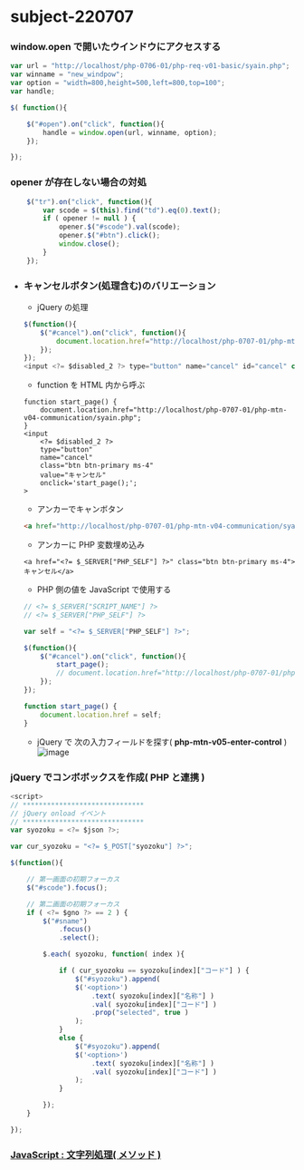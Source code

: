 # subject-220707

### window.open で開いたウインドウにアクセスする
```javascript
var url = "http://localhost/php-0706-01/php-req-v01-basic/syain.php";
var winname = "new_windpow";
var option = "width=800,height=500,left=800,top=100";
var handle;

$( function(){

    $("#open").on("click", function(){
        handle = window.open(url, winname, option);
    });

});
```

### opener が存在しない場合の対処
```javascript
    $("tr").on("click", function(){
        var scode = $(this).find("td").eq(0).text();
        if ( opener != null ) {
            opener.$("#scode").val(scode);
            opener.$("#btn").click();
            window.close();
        }
    });
```

- ### キャンセルボタン(処理含む)のバリエーション
    - jQuery の処理
    ```javascript
    $(function(){
        $("#cancel").on("click", function(){
            document.location.href="http://localhost/php-0707-01/php-mtn-v04-communication/syain.php";
        });
    });
    <input <?= $disabled_2 ?> type="button" name="cancel" id="cancel" class="btn btn-primary ms-4" value="キャンセル">
    ```
    - function を HTML 内から呼ぶ
    ```
    function start_page() {
        document.location.href="http://localhost/php-0707-01/php-mtn-v04-communication/syain.php";
    }
    <input
        <?= $disabled_2 ?>
        type="button"
        name="cancel"
        class="btn btn-primary ms-4" 
        value="キャンセル" 
        onclick='start_page();';
    >
    ```
    - アンカーでキャンボタン
    ```html
    <a href="http://localhost/php-0707-01/php-mtn-v04-communication/syain.php" class="btn btn-primary ms-4">キャンセル</a>
    ```
    - アンカーに PHP 変数埋め込み
    ```
    <a href="<?= $_SERVER["PHP_SELF"] ?>" class="btn btn-primary ms-4">キャンセル</a>
    ```
    - PHP 側の値を JavaScript で使用する
    ```javascript
    // <?= $_SERVER["SCRIPT_NAME"] ?>
    // <?= $_SERVER["PHP_SELF"] ?>

    var self = "<?= $_SERVER["PHP_SELF"] ?>";

    $(function(){
        $("#cancel").on("click", function(){
            start_page();
            // document.location.href="http://localhost/php-0707-01/php-mtn-v04-communication/syain.php";
        });
    });

    function start_page() {
        document.location.href = self;
    }
    ```
    - jQuery で 次の入力フィールドを探す( **php-mtn-v05-enter-control** )\
    ![image](https://user-images.githubusercontent.com/1501327/177698426-08d7d76d-1db5-41f8-87da-a66fb8c75203.png)


### jQuery でコンボボックスを作成( PHP と連携 )
```javascript
<script>
// ******************************
// jQuery onload イベント
// ******************************
var syozoku = <?= $json ?>;

var cur_syozoku = "<?= $_POST["syozoku"] ?>";

$(function(){

    // 第一画面の初期フォーカス
    $("#scode").focus();

    // 第二画面の初期フォーカス
    if ( <?= $gno ?> == 2 ) {
        $("#sname")
            .focus()
            .select();

        $.each( syozoku, function( index ){

            if ( cur_syozoku == syozoku[index]["コード"] ) {
                $("#syozoku").append( 
                $('<option>')
                    .text( syozoku[index]["名称"] )
                    .val( syozoku[index]["コード"] )
                    .prop("selected", true )
                );
            }
            else {
                $("#syozoku").append( 
                $('<option>')
                    .text( syozoku[index]["名称"] )
                    .val( syozoku[index]["コード"] )
                );
            }

        });
    }

});
```


### [JavaScript : 文字列処理( メソッド )](http://cya.sakura.ne.jp/js/string.htm)
